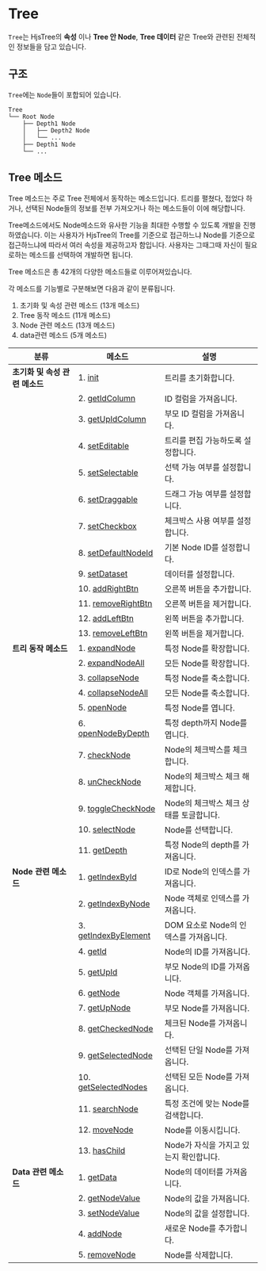 # Tree

`Tree`는 HjsTree의 **속성** 이나 **Tree 안 Node**, **Tree 데이터** 같은 Tree와 관련된 전체적인 정보들을 담고 있습니다.

## 구조

`Tree`에는 `Node`들이 포합되어 있습니다. 

```plaintext
Tree
└── Root Node
    ├── Depth1 Node
    │   ├── Depth2 Node
    │   └── ...
    ├── Depth1 Node
    └── ...
```

## Tree 메소드

Tree 메소드는 주로 Tree 전체에서 동작하는 메소드입니다.
트리를 펼쳤다, 접었다 하거나, 
선택된 Node들의 정보를 전부 가져오거나 하는 메소드들이 이에 해당합니다.

Tree메소드에서도 Node메소드와 유사한 기능을 최대한 수행할 수 있도록 개발을 진행하였습니다.
이는 사용자가 HjsTree의 Tree를 기준으로 접근하느냐 Node를 기준으로 접근하느냐에 따라서 여러 속성을 제공하고자 함입니다.
사용자는 그때그때 자신이 필요로하는 메소드를 선택하여 개발하면 됩니다.

Tree 메소드은 총 42개의 다양한 메소드들로 이루어져있습니다.

각 메소드를 기능별로 구분해보면 다음과 같이 분류됩니다.

1. 초기화 및 속성 관련 메소드 (13개 메소드)
2. Tree 동작 메소드 (11개 메소드)
3. Node 관련 메소드 (13개 메소드)
4. data관련 메소드 (5개 메소드)

| **분류**                   | **메소드**                                                | **설명**                                      |
|----------------------------|----------------------------------------------------------|-----------------------------------------------|
| **초기화 및 속성 관련 메소드** | 1. [init](./Methods.md#init)                              | 트리를 초기화합니다.                           |
|                            | 2. [getIdColumn](./Methods.md#getIdColumn)               | ID 컬럼을 가져옵니다.                          |
|                            | 3. [getUpIdColumn](./Methods.md#getUpIdColumn)           | 부모 ID 컬럼을 가져옵니다.                     |
|                            | 4. [setEditable](./Methods.md#setEditable)               | 트리를 편집 가능하도록 설정합니다.              |
|                            | 5. [setSelectable](./Methods.md#setSelectable)           | 선택 가능 여부를 설정합니다.                   |
|                            | 6. [setDraggable](./Methods.md#setDraggable)             | 드래그 가능 여부를 설정합니다.                 |
|                            | 7. [setCheckbox](./Methods.md#setCheckbox)               | 체크박스 사용 여부를 설정합니다.               |
|                            | 8. [setDefaultNodeId](./Methods.md#setDefaultNodeId)     | 기본 Node ID를 설정합니다.                     |
|                            | 9. [setDataset](./Methods.md#setDataset)                 | 데이터를 설정합니다.                           |
|                            | 10. [addRightBtn](./Methods.md#addRightBtn)             | 오른쪽 버튼을 추가합니다.                      |
|                            | 11. [removeRightBtn](./Methods.md#removeRightBtn)       | 오른쪽 버튼을 제거합니다.                      |
|                            | 12. [addLeftBtn](./Methods.md#addLeftBtn)               | 왼쪽 버튼을 추가합니다.                        |
|                            | 13. [removeLeftBtn](./Methods.md#removeLeftBtn)         | 왼쪽 버튼을 제거합니다.                        |
| **트리 동작 메소드**        | 1. [expandNode](./Methods.md#expandNode)                | 특정 Node를 확장합니다.                        |
|                            | 2. [expandNodeAll](./Methods.md#expandNodeAll)          | 모든 Node를 확장합니다.                        |
|                            | 3. [collapseNode](./Methods.md#collapseNode)            | 특정 Node를 축소합니다.                        |
|                            | 4. [collapseNodeAll](./Methods.md#collapseNodeAll)      | 모든 Node를 축소합니다.                        |
|                            | 5. [openNode](./Methods.md#openNode)                    | 특정 Node를 엽니다.                            |
|                            | 6. [openNodeByDepth](./Methods.md#openNodeByDepth)      | 특정 depth까지 Node를 엽니다.                   |
|                            | 7. [checkNode](./Methods.md#checkNode)                  | Node의 체크박스를 체크합니다.                  |
|                            | 8. [unCheckNode](./Methods.md#unCheckNode)              | Node의 체크박스 체크 해제합니다.               |
|                            | 9. [toggleCheckNode](./Methods.md#toggleCheckNode)      | Node의 체크박스 체크 상태를 토글합니다.        |
|                            | 10. [selectNode](./Methods.md#selectNode)              | Node를 선택합니다.                             |
|                            | 11. [getDepth](./Methods.md#getDepth)                   | 특정 Node의 depth를 가져옵니다.                 |
| **Node 관련 메소드**        | 1. [getIndexById](./Methods.md#getIndexById)            | ID로 Node의 인덱스를 가져옵니다.               |
|                            | 2. [getIndexByNode](./Methods.md#getIndexByNode)        | Node 객체로 인덱스를 가져옵니다.               |
|                            | 3. [getIndexByElement](./Methods.md#getIndexByElement)  | DOM 요소로 Node의 인덱스를 가져옵니다.         |
|                            | 4. [getId](./Methods.md#getId)                          | Node의 ID를 가져옵니다.                        |
|                            | 5. [getUpId](./Methods.md#getUpId)                      | 부모 Node의 ID를 가져옵니다.                   |
|                            | 6. [getNode](./Methods.md#getNode)                      | Node 객체를 가져옵니다.                        |
|                            | 7. [getUpNode](./Methods.md#getUpNode)                  | 부모 Node를 가져옵니다.                        |
|                            | 8. [getCheckedNode](./Methods.md#getCheckedNode)        | 체크된 Node를 가져옵니다.                      |
|                            | 9. [getSelectedNode](./Methods.md#getSelectedNode)      | 선택된 단일 Node를 가져옵니다.                 |
|                            | 10. [getSelectedNodes](./Methods.md#getSelectedNodes)   | 선택된 모든 Node를 가져옵니다.                 |
|                            | 11. [searchNode](./Methods.md#searchNode)              | 특정 조건에 맞는 Node를 검색합니다.            |
|                            | 12. [moveNode](./Methods.md#moveNode)                  | Node를 이동시킵니다.                           |
|                            | 13. [hasChild](./Methods.md#hasChild)                  | Node가 자식을 가지고 있는지 확인합니다.         |
| **Data 관련 메소드**        | 1. [getData](./Methods.md#getData)                      | Node의 데이터를 가져옵니다.                    |
|                            | 2. [getNodeValue](./Methods.md#getNodeValue)            | Node의 값을 가져옵니다.                        |
|                            | 3. [setNodeValue](./Methods.md#setNodeValue)            | Node의 값을 설정합니다.                        |
|                            | 4. [addNode](./Methods.md#addNode)                      | 새로운 Node를 추가합니다.                      |
|                            | 5. [removeNode](./Methods.md#removeNode)                | Node를 삭제합니다.                             |

